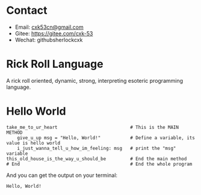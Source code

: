 # Contact
- Email: cxk53cn@gmail.com
- Gitee: https://gitee.com/cxk-53
- Wechat: githubsherlockcxk


# Rick Roll Language
A rick roll oriented, dynamic, strong, interpreting esoteric programming language.

# Hello World
```
take_me_to_ur_heart                           # This is the MAIN METHOD
    give_u_up msg = "Hello, World!"           # Define a variable, its value is hello world
    i_just_wanna_tell_u_how_im_feeling: msg   # print the "msg" variable
this_old_house_is_the_way_u_should_be         # End the main method
# End                                         # End the whole program
```
And you can get the output on your terminal:
```
Hello, World!
```
